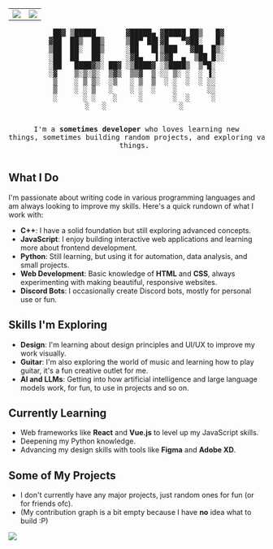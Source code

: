 <p align="center">
<table>
  <tr>
    <td align="center" style="padding=0;width=50%;">
      <img src="https://github-readme-stats.vercel.app/api/?username=IoDevl&title_color=4F8CC9&text_color=9f9f9f&show_icons=true&bg_color=00000000&hide_border=true&icon_color=4F8CC9&hide_title=true&count_private=true" />
    </td>
    <td align="center" style="padding=0;width=50%;">
      <img src="https://github-readme-stats.vercel.app/api/top-langs/?username=IoDevl&title_color=4F8CC9&text_color=9f9f9f&layout=compact&show_icons=true&bg_color=00000000&hide_border=true&icon_color=00000000&count_private=true" />
    </td>
  </tr>
</table>
</p>

<div align="center">
<pre>
 ██▓ ▒█████       ▓█████▄ ▓█████ ██▒   █▓
▓██  ██▒  ██▒     ▒██▀ ██▌▓█   ▀▓██░   █▒
▒██  ██░  ██▒     ░██   █▌▒███   ▓██  █▒░
░██  ██   ██░     ░▓█▄   ▌▒▓█  ▄  ▒██ █░░
░██   ████▓▒░ ██▓ ░▒████▓ ░▒████▒  ▒▀█░  
░▓    ▒░▒░▒░  ▒▓▒  ▒▒▓  ▒ ░░ ▒░ ░  ░ ▐░  
 ▒    ░ ▒ ▒░  ░▒   ░ ▒  ▒  ░ ░  ░  ░ ░░  
 ▒    ░ ░ ▒   ░    ░ ░  ░    ░       ░░  
 ░      ░ ░    ░     ░       ░  ░     ░  
  ░   ░                 ░   

I'm a **sometimes developer** who loves learning new things, sometimes building random projects, and exploring various things.
</pre>

<div align="left">

## What I Do

I'm passionate about writing code in various programming languages and am always looking to improve my skills. Here's a quick rundown of what I work with:

- **C++**: I have a solid foundation but still exploring advanced concepts.
- **JavaScript**: I enjoy building interactive web applications and learning more about frontend development.
- **Python**: Still learning, but using it for automation, data analysis, and small projects.
- **Web Development**: Basic knowledge of **HTML** and **CSS**, always experimenting with making beautiful, responsive websites.
- **Discord Bots**: I occasionally create Discord bots, mostly for personal use or fun.

## Skills I'm Exploring

- **Design**: I'm learning about design principles and UI/UX to improve my work visually.
- **Guitar**: I'm also exploring the world of music and learning how to play guitar, it's a fun creative outlet for me.
- **AI and LLMs**: Getting into how artificial intelligence and large language models work, for fun, to use in projects and so on.

## Currently Learning

- Web frameworks like **React** and **Vue.js** to level up my JavaScript skills.
- Deepening my Python knowledge.
- Advancing my design skills with tools like **Figma** and **Adobe XD**.

## Some of My Projects

- I don't currently have any major projects, just random ones for fun (or for friends ofc).
- (My contribution graph is a bit empty because I have **no** idea what to build :P)

<p>
  <img src="https://github-readme-activity-graph.vercel.app/graph?username=IoDevl&theme=github-compact">
</p>
